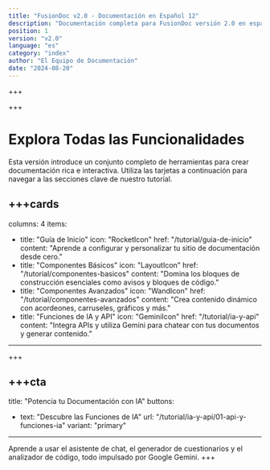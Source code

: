 ```yaml
---
title: "FusionDoc v2.0 - Documentación en Español 12"
description: "Documentación completa para FusionDoc versión 2.0 en español"
position: 1
version: "v2.0"
language: "es"
category: "index"
author: "El Equipo de Documentación"
date: "2024-08-20"
---
```


+++

+++

# Explora Todas las Funcionalidades

Esta versión introduce un conjunto completo de herramientas para crear documentación rica e interactiva. Utiliza las tarjetas a continuación para navegar a las secciones clave de nuestro tutorial.

+++cards
---
columns: 4
items:
  - title: "Guía de Inicio"
    icon: "RocketIcon"
    href: "/tutorial/guia-de-inicio"
    content: "Aprende a configurar y personalizar tu sitio de documentación desde cero."
  - title: "Componentes Básicos"
    icon: "LayoutIcon"
    href: "/tutorial/componentes-basicos"
    content: "Domina los bloques de construcción esenciales como avisos y bloques de código."
  - title: "Componentes Avanzados"
    icon: "WandIcon"
    href: "/tutorial/componentes-avanzados"
    content: "Crea contenido dinámico con acordeones, carruseles, gráficos y más."
  - title: "Funciones de IA y API"
    icon: "GeminiIcon"
    href: "/tutorial/ia-y-api"
    content: "Integra APIs y utiliza Gemini para chatear con tus documentos y generar contenido."
---
+++

+++cta
---
title: "Potencia tu Documentación con IA"
buttons:
  - text: "Descubre las Funciones de IA"
    url: "/tutorial/ia-y-api/01-api-y-funciones-ia"
    variant: "primary"
---
Aprende a usar el asistente de chat, el generador de cuestionarios y el analizador de código, todo impulsado por Google Gemini.
+++


